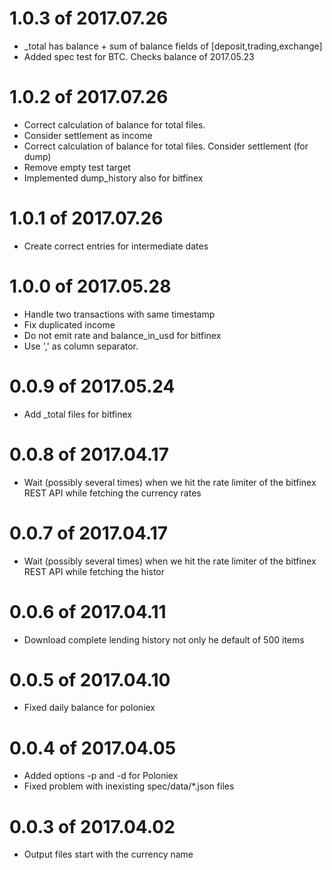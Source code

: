 # 1.0.3 of 2017.07.26

* <ticker>_total has balance + sum of balance fields of [deposit,trading,exchange]
* Added spec test for BTC. Checks balance of 2017.05.23

# 1.0.2 of 2017.07.26

* Correct calculation of balance for total files. 
* Consider settlement as income
* Correct calculation of balance for total files. Consider settlement (for dump)
* Remove empty test target
* Implemented dump_history also for bitfinex


# 1.0.1 of 2017.07.26

* Create correct entries for intermediate dates

# 1.0.0 of 2017.05.28

* Handle two transactions with same timestamp
* Fix duplicated income
* Do not emit rate and balance_in_usd for bitfinex
* Use ',' as column separator.

# 0.0.9 of 2017.05.24

* Add <currency>_total files for bitfinex

# 0.0.8 of 2017.04.17

* Wait (possibly several times) when we hit the rate limiter of the bitfinex REST API while fetching the currency rates

# 0.0.7 of 2017.04.17

* Wait (possibly several times) when we hit the rate limiter of the bitfinex REST API while fetching the histor

# 0.0.6 of 2017.04.11

* Download complete lending history not only he default of 500 items

# 0.0.5 of 2017.04.10

* Fixed daily balance for poloniex

# 0.0.4 of 2017.04.05

* Added options -p and -d for Poloniex
* Fixed problem with inexisting spec/data/*.json files

# 0.0.3 of 2017.04.02

* Output files start with the currency name


